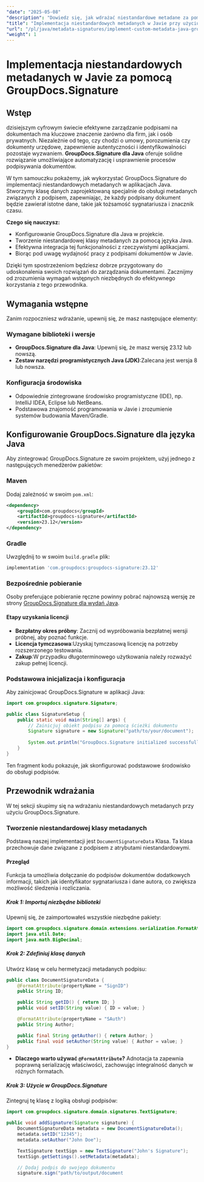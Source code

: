 ```yaml
---
"date": "2025-05-08"
"description": "Dowiedz się, jak wdrażać niestandardowe metadane za pomocą GroupDocs.Signature dla Java. Zwiększ skuteczność autentyczności i identyfikowalności dokumentów."
"title": "Implementacja niestandardowych metadanych w Javie przy użyciu GroupDocs.Signature w celu ulepszonego podpisywania dokumentów"
"url": "/pl/java/metadata-signatures/implement-custom-metadata-java-groupdocs-signature/"
"weight": 1
---
```


# Implementacja niestandardowych metadanych w Javie za pomocą GroupDocs.Signature

## Wstęp

dzisiejszym cyfrowym świecie efektywne zarządzanie podpisami na dokumentach ma kluczowe znaczenie zarówno dla firm, jak i osób prywatnych. Niezależnie od tego, czy chodzi o umowy, porozumienia czy dokumenty urzędowe, zapewnienie autentyczności i identyfikowalności pozostaje wyzwaniem. **GroupDocs.Signature dla Java** oferuje solidne rozwiązanie umożliwiające automatyzację i usprawnienie procesów podpisywania dokumentów.

W tym samouczku pokażemy, jak wykorzystać GroupDocs.Signature do implementacji niestandardowych metadanych w aplikacjach Java. Stworzymy klasę danych zaprojektowaną specjalnie do obsługi metadanych związanych z podpisem, zapewniając, że każdy podpisany dokument będzie zawierał istotne dane, takie jak tożsamość sygnatariusza i znacznik czasu.

**Czego się nauczysz:**
- Konfigurowanie GroupDocs.Signature dla Java w projekcie.
- Tworzenie niestandardowej klasy metadanych za pomocą języka Java.
- Efektywna integracja tej funkcjonalności z rzeczywistymi aplikacjami.
- Biorąc pod uwagę wydajność pracy z podpisami dokumentów w Javie.

Dzięki tym spostrzeżeniom będziesz dobrze przygotowany do udoskonalenia swoich rozwiązań do zarządzania dokumentami. Zacznijmy od zrozumienia wymagań wstępnych niezbędnych do efektywnego korzystania z tego przewodnika.

## Wymagania wstępne

Zanim rozpoczniesz wdrażanie, upewnij się, że masz następujące elementy:

### Wymagane biblioteki i wersje
- **GroupDocs.Signature dla Java**: Upewnij się, że masz wersję 23.12 lub nowszą.
- **Zestaw narzędzi programistycznych Java (JDK)**:Zalecana jest wersja 8 lub nowsza.

### Konfiguracja środowiska
- Odpowiednie zintegrowane środowisko programistyczne (IDE), np. IntelliJ IDEA, Eclipse lub NetBeans.
- Podstawowa znajomość programowania w Javie i zrozumienie systemów budowania Maven/Gradle.

## Konfigurowanie GroupDocs.Signature dla języka Java

Aby zintegrować GroupDocs.Signature ze swoim projektem, użyj jednego z następujących menedżerów pakietów:

### Maven
Dodaj zależność w swoim `pom.xml`:
```xml
<dependency>
    <groupId>com.groupdocs</groupId>
    <artifactId>groupdocs-signature</artifactId>
    <version>23.12</version>
</dependency>
```

### Gradle
Uwzględnij to w swoim `build.gradle` plik:
```gradle
implementation 'com.groupdocs:groupdocs-signature:23.12'
```

### Bezpośrednie pobieranie
Osoby preferujące pobieranie ręczne powinny pobrać najnowszą wersję ze strony [GroupDocs.Signature dla wydań Java](https://releases.groupdocs.com/signature/java/).

#### Etapy uzyskania licencji
- **Bezpłatny okres próbny**: Zacznij od wypróbowania bezpłatnej wersji próbnej, aby poznać funkcje.
- **Licencja tymczasowa**:Uzyskaj tymczasową licencję na potrzeby rozszerzonego testowania.
- **Zakup**:W przypadku długoterminowego użytkowania należy rozważyć zakup pełnej licencji.

### Podstawowa inicjalizacja i konfiguracja

Aby zainicjować GroupDocs.Signature w aplikacji Java:
```java
import com.groupdocs.signature.Signature;

public class SignatureSetup {
    public static void main(String[] args) {
        // Zainicjuj obiekt podpisu za pomocą ścieżki dokumentu
        Signature signature = new Signature("path/to/your/document");
        
        System.out.println("GroupDocs.Signature initialized successfully.");
    }
}
```
Ten fragment kodu pokazuje, jak skonfigurować podstawowe środowisko do obsługi podpisów.

## Przewodnik wdrażania

W tej sekcji skupimy się na wdrażaniu niestandardowych metadanych przy użyciu GroupDocs.Signature.

### Tworzenie niestandardowej klasy metadanych

Podstawą naszej implementacji jest `DocumentSignatureData` Klasa. Ta klasa przechowuje dane związane z podpisem z atrybutami niestandardowymi.

#### Przegląd
Funkcja ta umożliwia dołączanie do podpisów dokumentów dodatkowych informacji, takich jak identyfikator sygnatariusza i dane autora, co zwiększa możliwość śledzenia i rozliczania.

##### Krok 1: Importuj niezbędne biblioteki
Upewnij się, że zaimportowałeś wszystkie niezbędne pakiety:
```java
import com.groupdocs.signature.domain.extensions.serialization.FormatAttribute;
import java.util.Date;
import java.math.BigDecimal;
```

##### Krok 2: Zdefiniuj klasę danych
Utwórz klasę w celu hermetyzacji metadanych podpisu:

```java
public class DocumentSignatureData {
    @FormatAttribute(propertyName = "SignID")
    public String ID;

    public String getID() { return ID; }
    public void setID(String value) { ID = value; }

    @FormatAttribute(propertyName = "SAuth")
    public String Author;

    public final String getAuthor() { return Author; }
    public final void setAuthor(String value) { Author = value; }
}
```

- **Dlaczego warto używać `@FormatAttribute`?** Adnotacja ta zapewnia poprawną serializację właściwości, zachowując integralność danych w różnych formatach.

##### Krok 3: Użycie w GroupDocs.Signature
Zintegruj tę klasę z logiką obsługi podpisów:
```java
import com.groupdocs.signature.domain.signatures.TextSignature;

public void addSignature(Signature signature) {
    DocumentSignatureData metadata = new DocumentSignatureData();
    metadata.setID("12345");
    metadata.setAuthor("John Doe");

    TextSignature textSign = new TextSignature("John's Signature");
    textSign.getSettings().setMetadata(metadata);

    // Dodaj podpis do swojego dokumentu
    signature.sign("path/to/output/document